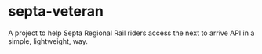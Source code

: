 # septa-veteran
A project to help Septa Regional Rail riders access the next to arrive API in a simple, lightweight, way.
